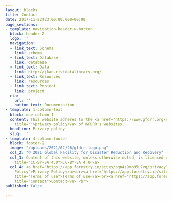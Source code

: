 ```yaml
---
layout: blocks
title: Contact
date: 2017-11-22T23:00:00.000+00:00
page_sections:
- template: navigation-header-w-button
  block: header-2
  logo: ''
  navigation:
  - link_text: Schema
    link: schema
  - link_text: Database
    link: database
  - link_text: Data
    link: http://jkan.riskdatalibrary.org/
  - link_text: Resources
    link: resources
  - link_text: Project
    link: project
  cta:
    url: ''
    button_text: Documentation
- template: 1-column-text
  block: one-column-1
  content: This website adheres to the <a href="https://www.gfdrr.org/en/privacy-policy"
    title="">privacy policy</a> of GFDRR's websites.
  headline: Privacy policy
  slug: ''
- template: 4-column-footer
  block: footer-2
  image: "/uploads/2021/02/26/gfdrr-logo.png"
  col_2: "© 2021 Global Facility for Disaster Reduction and Recovery"
  col_3: Content of this website, unless otherwise noted, is licensed under <a href="https://creativecommons.org/licenses/by-sa/4.0/legalcode"
    title="CC-BY-SA 4.0">CC-BY-SA 4.0</a>
  col_4: <a href="https://app.forestry.io/sites/bgn4z9mo95u7vg/privacy" title="Privacy
    Policy">Privacy Policy</a><br><a href="https://app.forestry.io/sites/bgn4z9mo95u7vg/#/pages/index-md/"
    title="Terms of use">Terms of use</a><br><a href="https://app.forestry.io/sites/bgn4z9mo95u7vg/Contact"
    title="Contact">Contact</a> <br>
published: false

---
```

